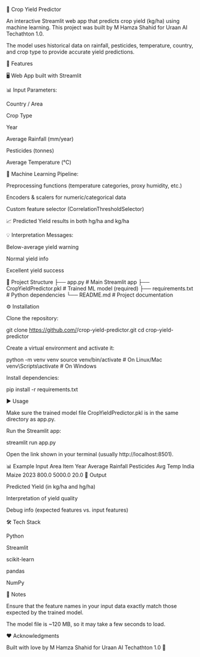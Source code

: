 🌾 Crop Yield Predictor

An interactive Streamlit web app that predicts crop yield (kg/ha) using machine learning.
This project was built by M Hamza Shahid for Uraan AI Techathton 1.0.

The model uses historical data on rainfall, pesticides, temperature, country, and crop type to provide accurate yield predictions.

🚀 Features

🖥️ Web App built with Streamlit

📊 Input Parameters:

Country / Area

Crop Type

Year

Average Rainfall (mm/year)

Pesticides (tonnes)

Average Temperature (°C)

🤖 Machine Learning Pipeline:

Preprocessing functions (temperature categories, proxy humidity, etc.)

Encoders & scalers for numeric/categorical data

Custom feature selector (CorrelationThresholdSelector)

📈 Predicted Yield results in both hg/ha and kg/ha

💡 Interpretation Messages:

Below-average yield warning

Normal yield info

Excellent yield success

📂 Project Structure
├── app.py                   # Main Streamlit app
├── CropYieldPredictor.pkl   # Trained ML model (required)
├── requirements.txt         # Python dependencies
└── README.md                # Project documentation

⚙️ Installation

Clone the repository:

git clone https://github.com/<your-username>/crop-yield-predictor.git
cd crop-yield-predictor


Create a virtual environment and activate it:

python -m venv venv
source venv/bin/activate   # On Linux/Mac
venv\Scripts\activate      # On Windows


Install dependencies:

pip install -r requirements.txt

▶️ Usage

Make sure the trained model file CropYieldPredictor.pkl is in the same directory as app.py.

Run the Streamlit app:

streamlit run app.py


Open the link shown in your terminal (usually http://localhost:8501).

📊 Example Input
Area	Item	Year	Average Rainfall	Pesticides	Avg Temp
India	Maize	2023	800.0	5000.0	20.0
🧾 Output

Predicted Yield (in kg/ha and hg/ha)

Interpretation of yield quality

Debug info (expected features vs. input features)

🛠️ Tech Stack

Python

Streamlit

scikit-learn

pandas

NumPy

📌 Notes

Ensure that the feature names in your input data exactly match those expected by the trained model.

The model file is ~120 MB, so it may take a few seconds to load.

❤️ Acknowledgments

Built with love by M Hamza Shahid
for Uraan AI Techathton 1.0 🌾
